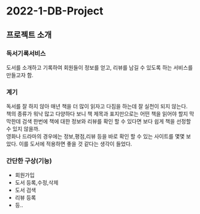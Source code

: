 # 2022-1-DB-Project
## 프로젝트 소개
### 독서기록서비스
도서를 소개하고 기록하여 회원들이 정보를 얻고, 리뷰를 남길 수 있도록 하는 서비스를 만들고자 함.
### 계기
독서를 잘 하지 않아 매년 책을 더 많이 읽자고 다짐을 하는데 잘 실천이 되지 않는다.  
책의 종류가 워낙 많고 다양하다 보니 책 제목과 표지만으로는 어떤 책을 읽어야 할지 막막한데 검색 한번에 책에 대한 정보와 리뷰를 확인 할 수 있다면 보다 쉽게 책을 선정할 수 있지 않을까.  
영화나 드라마의 경우에는 정보,평점,리뷰 등을 바로 확인 할 수 있는 사이트를 몇몇 보았다. 이를 도서에 적용하면 좋을 것 같다는 생각이 들었다.
### 간단한 구상(기능)
* 회원가입  
* 도서 등록,수정,삭제  
* 도서 검색
* 리뷰 등록
* 등..
